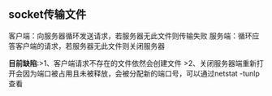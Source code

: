 ## socket传输文件   
客户端：向服务器循环发送请求，若服务器无此文件则传输失败
服务端：循环应答客户端的请求，若服务器无此文件则关闭服务器

**目前缺陷**:>1、客户端请求不存在的文件依然会创建文件  >2、关闭服务器端重新打开会因为端口被占用且未被释放，会被分配新的端口号，可以通过netstat -tunlp查看
